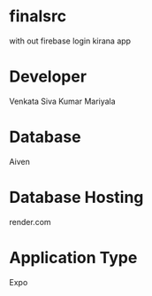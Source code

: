 # finalsrc
with out firebase login kirana app

# Developer
Venkata Siva Kumar Mariyala

# Database
Aiven

# Database Hosting
render.com

# Application Type
Expo
